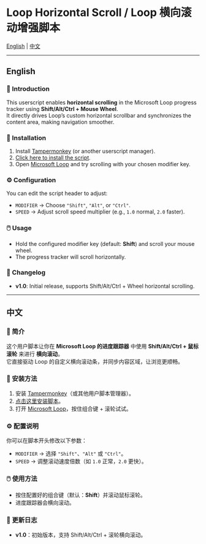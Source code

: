 # Loop Horizontal Scroll / Loop 横向滚动增强脚本

[English](#english) | [中文](#中文)

---

## English

### 📌 Introduction
This userscript enables **horizontal scrolling** in the Microsoft Loop progress tracker using **Shift/Alt/Ctrl + Mouse Wheel**.  
It directly drives Loop’s custom horizontal scrollbar and synchronizes the content area, making navigation smoother.

### 🚀 Installation
1. Install [Tampermonkey](https://www.tampermonkey.net/) (or another userscript manager).
2. [Click here to install the script](https://greasyfork.org/scripts/your-script-id/code/loop-horizontal-scroll.user.js).
3. Open [Microsoft Loop](https://loop.microsoft.com) and try scrolling with your chosen modifier key.

### ⚙️ Configuration
You can edit the script header to adjust:
- `MODIFIER` → Choose `"Shift"`, `"Alt"`, or `"Ctrl"`.
- `SPEED` → Adjust scroll speed multiplier (e.g., `1.0` normal, `2.0` faster).

### 🖱️ Usage
- Hold the configured modifier key (default: **Shift**) and scroll your mouse wheel.
- The progress tracker will scroll horizontally.

### 📜 Changelog
- **v1.0**: Initial release, supports Shift/Alt/Ctrl + Wheel horizontal scrolling.

---

## 中文

### 📌 简介
这个用户脚本让你在 **Microsoft Loop 的进度跟踪器** 中使用 **Shift/Alt/Ctrl + 鼠标滚轮** 来进行 **横向滚动**。  
它直接驱动 Loop 的自定义横向滚动条，并同步内容区域，让浏览更顺畅。

### 🚀 安装方法
1. 安装 [Tampermonkey](https://www.tampermonkey.net/)（或其他用户脚本管理器）。
2. [点击这里安装脚本](https://greasyfork.org/scripts/你的脚本ID/code/loop-horizontal-scroll.user.js)。
3. 打开 [Microsoft Loop](https://loop.microsoft.com)，按住组合键 + 滚轮试试。

### ⚙️ 配置说明
你可以在脚本开头修改以下参数：
- `MODIFIER` → 选择 `"Shift"`、`"Alt"` 或 `"Ctrl"`。
- `SPEED` → 调整滚动速度倍数（如 `1.0` 正常，`2.0` 更快）。

### 🖱️ 使用方法
- 按住配置好的组合键（默认：**Shift**）并滚动鼠标滚轮。
- 进度跟踪器会横向滚动。

### 📜 更新日志
- **v1.0**：初始版本，支持 Shift/Alt/Ctrl + 滚轮横向滚动。
